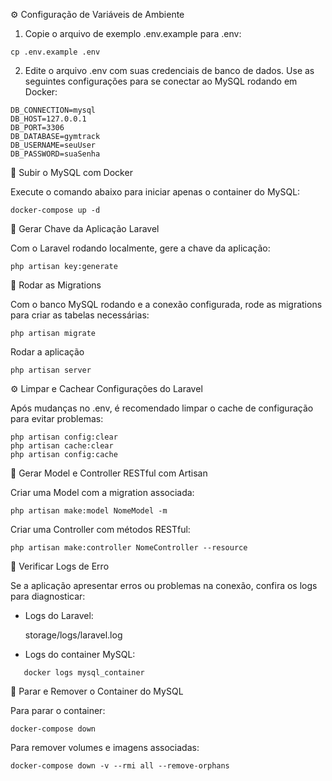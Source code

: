 ⚙️ Configuração de Variáveis de Ambiente

1. Copie o arquivo de exemplo .env.example para .env:
```
cp .env.example .env
```
2. Edite o arquivo .env com suas credenciais de banco de dados. Use as seguintes configurações para se conectar ao MySQL rodando em Docker:
```
DB_CONNECTION=mysql
DB_HOST=127.0.0.1
DB_PORT=3306
DB_DATABASE=gymtrack
DB_USERNAME=seuUser
DB_PASSWORD=suaSenha
```

🐳 Subir o MySQL com Docker

Execute o comando abaixo para iniciar apenas o container do MySQL:
```
docker-compose up -d
```

🔑 Gerar Chave da Aplicação Laravel

Com o Laravel rodando localmente, gere a chave da aplicação:
```
php artisan key:generate
```

🚀 Rodar as Migrations

Com o banco MySQL rodando e a conexão configurada, rode as migrations para criar as tabelas necessárias:
```
php artisan migrate
```

Rodar a aplicação
```
php artisan server
```

⚙️ Limpar e Cachear Configurações do Laravel

Após mudanças no .env, é recomendado limpar o cache de configuração para evitar problemas:
```
php artisan config:clear
php artisan cache:clear
php artisan config:cache
```

🎯 Gerar Model e Controller RESTful com Artisan

Criar uma Model com a migration associada:
```
php artisan make:model NomeModel -m
```

Criar uma Controller com métodos RESTful:
```
php artisan make:controller NomeController --resource
```

🐞 Verificar Logs de Erro

Se a aplicação apresentar erros ou problemas na conexão, confira os logs para diagnosticar:

 - Logs do Laravel:
 
      storage/logs/laravel.log
 - Logs do container MySQL:
```
   docker logs mysql_container
```

🧹 Parar e Remover o Container do MySQL

Para parar o container:
```
docker-compose down
```
Para remover volumes e imagens associadas:
```
docker-compose down -v --rmi all --remove-orphans
```